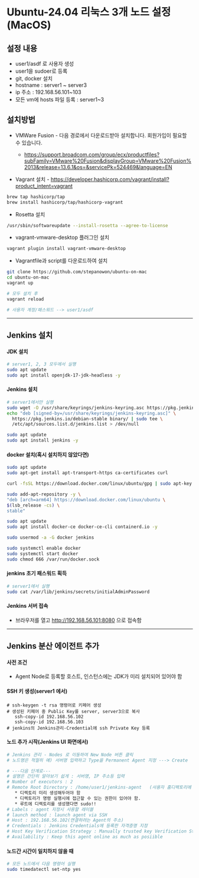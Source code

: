 # Ubuntu-24.04 리눅스 3개 노드 설정 (MacOS)
 
## 설정 내용
* user1/asdf 로 사용자 생성
* user1을 sudoer로 등록
* git, docker 설치
* hostname : server1 ~ server3
* ip 주소 : 192.168.56.101~103
* 모든 vm에 hosts 파일 등록 : server1~3

## 설치방법
* VMWare Fusion - 다음 경로에서 다운로드받아 설치합니다. 회원가입이 필요할 수 있습니다.
  - https://support.broadcom.com/group/ecx/productfiles?subFamily=VMware%20Fusion&displayGroup=VMware%20Fusion%2013&release=13.6.1&os=&servicePk=524469&language=EN

* Vagrant 설치 - https://developer.hashicorp.com/vagrant/install?product_intent=vagrant
```sh
brew tap hashicorp/tap
brew install hashicorp/tap/hashicorp-vagrant
```

* Rosetta 설치 
```sh
/usr/sbin/softwareupdate --install-rosetta --agree-to-license
```

* vagrant-vmware-desktop 플러그인 설치
```sh
vagrant plugin install vagrant-vmware-desktop
```

* Vagrantfile과 script를 다운로드하여 설치
```sh
git clone https://github.com/stepanowon/ubuntu-on-mac
cd ubuntu-on-mac
vagrant up

# 모두 설치 후 
vagrant reload

# 사용자 계정/패스워드 --> user1/asdf
```
---
## Jenkins 설치

#### JDK 설치
```sh
# server1, 2, 3 모두에서 실행
sudo apt update 
sudo apt install openjdk-17-jdk-headless -y
```

#### Jenkins 설치
```sh
# server1에서만 실행
sudo wget -O /usr/share/keyrings/jenkins-keyring.asc https://pkg.jenkins.io/debian-stable/jenkins.io-2023.key
echo "deb [signed-by=/usr/share/keyrings/jenkins-keyring.asc]" \
  https://pkg.jenkins.io/debian-stable binary/ | sudo tee \
  /etc/apt/sources.list.d/jenkins.list > /dev/null

sudo apt update
sudo apt install jenkins -y
```

#### docker 설치(혹시 설치하지 않았다면)
```sh
sudo apt update
sudo apt-get install apt-transport-https ca-certificates curl

curl -fsSL https://download.docker.com/linux/ubuntu/gpg | sudo apt-key add -

sudo add-apt-repository -y \
"deb [arch=arm64] https://download.docker.com/linux/ubuntu \
$(lsb_release -cs) \
stable"

sudo apt update
sudo apt install docker-ce docker-ce-cli containerd.io -y

sudo usermod -a -G docker jenkins  

sudo systemctl enable docker
sudo systemctl start docker
sudo chmod 666 /var/run/docker.sock   
```

#### jenkins 초기 패스워드 획득
```sh
# server1에서 실행
sudo cat /var/lib/jenkins/secrets/initialAdminPassword
```

#### Jenkins 서버 접속
* 브라우저를 열고 http://192.168.56.101:8080 으로 접속함


---
## Jenkins 분산 에이전트 추가
#### 사전 조건
* Agent Node로 등록할 호스트, 인스턴스에는 JDK가 미리 설치되어 있어야 함

#### SSH 키 생성(server1 에서)
```ssh
# ssh-keygen -t rsa 명령어로 키페어 생성
# 생성된 키페어 중 Public Key를 server, server3으로 복사
   ssh-copy-id 192.168.56.102
   ssh-copy-id 192.168.56.103
# jenkins의 Jenkins관리-Credential에 ssh Private Key 등록
```

#### 노드 추가 시작(Jenkins UI 화면에서)
```sh
# Jenkins 관리 - Nodes 로 이동하여 New Node 버튼 클릭
# 노드명은 적절히 예) 서버명 입력하고 Type을 Permanent Agent 지정 ---> Create

# ---다음 단계로---
# 설명은 간단히 알아보기 쉽게 : 서버명, IP 주소등 입력
# Number of executors : 2
# Remote Root Directory : /home/user1/jenkins-agent   (사용자 홈디렉토리에 생성)
   * 디렉토리 미리 생성해두어야 함
   * 디렉토리가 명령 실행시에 접근할 수 있는 권한이 있어야 함.
   * 루트에 디렉토리를 생성했다면 sudo!!
# Labels : agent 지정시 사용할 레이블
# launch method : launch agent via SSH
# Host : 192.168.56.102(연결하려는 Agent의 주소)
# Credentials : Jenkins Credentials에 등록한 자격증명 지정
# Host Key Verification Strategy : Manually trusted key Verification Strategy
# Availability : Keep this agent online as much as posiible
```

#### 노드간 시간이 일치하지 않을 때
```sh
# 모든 노드에서 다음 명령어 실행
sudo timedatectl set-ntp yes
```